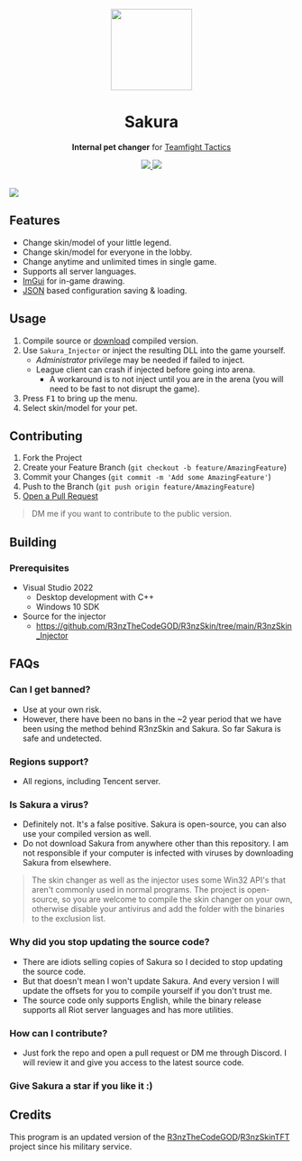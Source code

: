 <br>
<div align="center">
    <img src="https://i.imgur.com/aF3urSc.png" width="144">
  <h1 align="center">Sakura</h1>
  <p align="center">
    <strong>Internal pet changer</strong> for <a href="https://teamfighttactics.leagueoflegends.com/">Teamfight Tactics</strong>
  </p>
  <p>
    <a href="https://github.com/rumi-chan/Sakura">
      <img src="https://img.shields.io/github/stars/rumi-chan/Sakura.svg?style=for-the-badge" />
    </a>
    <a href="./LICENSE">
      <img src ="https://img.shields.io/github/license/rumi-chan/Sakura.svg?style=for-the-badge"/>
    </a>
  </p>
</div>
<br>

<img src="https://i.imgur.com/jXVsaYR.png">

## Features
- Change skin/model of your little legend.
- Change skin/model for everyone in the lobby.
- Change anytime and unlimited times in single game.
- Supports all server languages.
- <a href="https://github.com/ocornut/imgui">ImGui</a> for in-game drawing.
- <a href="https://github.com/nlohmann/json">JSON</a> based configuration saving & loading.

## Usage
   1. Compile source or <a href="https://github.com/rumi-chan/Sakura/releases/latest">download</a> compiled version.
   2. Use `Sakura_Injector` or inject the resulting DLL into the game yourself.
      - *Administrator* privilege may be needed if failed to inject.
      - League client can crash if injected before going into arena.
         - A workaround is to not inject until you are in the arena (you will need to be fast to not disrupt the game).
   3. Press <kbd>F1</kbd> to bring up the menu.
   4. Select skin/model for your pet.

## Contributing
1. Fork the Project
1. Create your Feature Branch (`git checkout -b feature/AmazingFeature`)
1. Commit your Changes (`git commit -m 'Add some AmazingFeature'`)
1. Push to the Branch (`git push origin feature/AmazingFeature`)
2. [Open a Pull Request](https://github.com/rumi-chan/Sakura/pulls)
> DM me if you want to contribute to the public version.

## Building
### Prerequisites
- Visual Studio 2022
  - Desktop development with C++
  - Windows 10 SDK
- Source for the injector
  - https://github.com/R3nzTheCodeGOD/R3nzSkin/tree/main/R3nzSkin_Injector

## FAQs
### Can I get banned?
- Use at your own risk.
- However, there have been no bans in the ~2 year period that we have been using the method behind R3nzSkin and Sakura. So far Sakura is safe and undetected.
### Regions support?
- All regions, including Tencent server.
### Is Sakura a virus?
- Definitely not. It's a false positive. Sakura is open-source, you can also use your compiled version as well.
- Do not download Sakura from anywhere other than this repository. I am not responsible if your computer is infected with viruses by downloading Sakura from elsewhere.
> The skin changer as well as the injector uses some Win32 API's that aren't commonly used in normal programs. The project is open-source, so you are welcome to compile the skin changer on your own, otherwise disable your antivirus and add the folder with the binaries to the exclusion list.
### Why did you stop updating the source code?
- There are idiots selling copies of Sakura so I decided to stop updating the source code.
- But that doesn't mean I won't update Sakura. And every version I will update the offsets for you to compile yourself if you don't trust me.
- The source code only supports English, while the binary release supports all Riot server languages and has more utilities.
### How can I contribute?
- Just fork the repo and open a pull request or DM me through Discord. I will review it and give you access to the latest source code.
### Give Sakura a star if you like it :)

## Credits
   This program is an updated version of the <a href="https://github.com/R3nzTheCodeGOD">R3nzTheCodeGOD</a>/<a href="https://github.com/R3nzTheCodeGOD/R3nzSkinTFT">R3nzSkinTFT</a> project since his military service.
